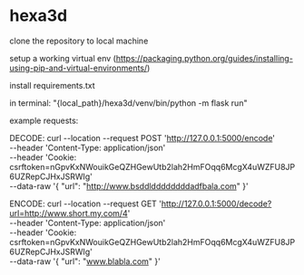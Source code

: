 # hexa3d


clone the repository to local machine

setup a working virtual env (https://packaging.python.org/guides/installing-using-pip-and-virtual-environments/)

install requirements.txt

in terminal: "{local_path}/hexa3d/venv/bin/python -m flask run"

example requests:

DECODE:
curl --location --request POST 'http://127.0.0.1:5000/encode' \
--header 'Content-Type: application/json' \
--header 'Cookie: csrftoken=nGpvKxNWouikGeQZHGewUtb2lah2HmFOqq6McgX4uWZFU8JP6UZRepCJHxJSRWIg' \
--data-raw '{
    "url": "http://www.bsddlddddddddadfbala.com"
}'

ENCODE:
curl --location --request GET 'http://127.0.0.1:5000/decode?url=http://www.short.my.com/4' \
--header 'Content-Type: application/json' \
--header 'Cookie: csrftoken=nGpvKxNWouikGeQZHGewUtb2lah2HmFOqq6McgX4uWZFU8JP6UZRepCJHxJSRWIg' \
--data-raw '{
    "url": "www.blabla.com"
}'
